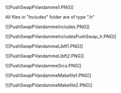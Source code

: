 ![[PushSwapPVandamme1.PNG]]

All files in "Includes" folder are of type ".h"

![[PushSwapPVandammeIncludes.PNG]]

![[PushSwapPVandammeIncludesPushSwap_h.PNG]]

![[PushSwapPVandammeLibft1.PNG]]

![[PushSwapPVandammeLibft2.PNG]]

![[PushSwapPVandammeSrcs.PNG]]

![[PushSwapPVandammeMakefile1.PNG]]

![[PushSwapPVandammeMakefile2.PNG]]